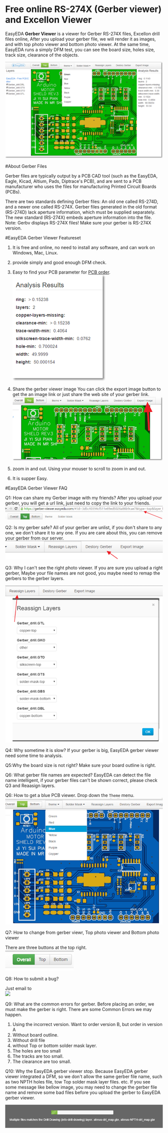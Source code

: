 
# Free online RS-274X (Gerber viewer) and Excellon  Viewer 
 
 EasyEDA **Gerber Viewer** is a viewer for Gerber RS-274X files, Excellon drill files online, 
 After you upload your gerber file, we will render it as images, and with top photo viewer and bottom photo viewer. At the same time, EasyEDA runs a simply DFM test, you can see the board size,   holes size, track size, clearance of the objects.

  ![](images/Gerber-viewer-screen.png) 



 #About Gerber Files

Gerber files are typically output by a PCB CAD tool (such as the EasyEDA, Eagle, Kicad, Altium, Pads, Diptrace's PCB), and are sent to a PCB manufacturer who uses the files for manufacturing Printed Circuit Boards (PCBs).

There are two standards defining Gerber files: An old one called RS-274D, and a newer one called RS-274X. Gerber files generated in the old format (RS-274D) lack aperture information, which must be supplied separately. The new standard (RS-274X) embeds aperture information into the file. Note: Gerbv displays RS-274X files! Make sure your gerber is RS-274X version.

#EasyEDA Gerber Viewer Featureset

1. It is free and online, no need to install any software, and can work on Windows, Mac, Linux.

2. provide simply and good enough DFM check.

3. Easy to find  your PCB parameter for [PCB order](https://easyeda.com/order).
     ![](images/Gerber-viewer-analysis-results.png)
  
4. Share the gerber viewer image
   You can click the export image button to get the an image link or just share the web site of your gerber link.  
  ![](images/ShareImage.png) 

5. zoom in and out.
   Using your mouser to scroll to zoom in and out.

6. It is supper Easy. 







#EasyEDA Gerber Viewer FAQ

Q1: How can share my Gerber image with my friends?
 After you upload your gerber, you will get a url link, just need to copy the link to your friends.  
![](images/gerber-sharelink.png) 


Q2: Is my gerber safe?
  All of your gerber are unlist, if you don't share to any one, we don't share it to any one. If you are care about this, you can remove your gerber from our server.  
  ![](images/Destory-Gerber.png) 

Q3: Why I can't see the right photo viewer.
   If you are sure you upload a right gerber, Maybe your file names are not good, you maybe need to remap the gerbers to the gerber layers.
 
![](images/ReassignGerberLayers.png)

Q4: Why sometime it is slow?
If your gerber is big, EasyEDA gerber viewer need some time to analysis.
  
Q5:Why the board size is not right?
   Make sure your board outline is right. 

Q6: What gerber file names are expected?
  EasyEDA can detect the file name intelligent, if your gerber files can't be shown correct, please check Q3 and Reaasign layers.

 
Q6: How to get a blue PCB viewer.
Drop down the `Theme` menu.  
![](images/Change-BLUE-GERBER-VIEWER.png) 

Q7: How to change from gerber viewr, Top photo viewer and Bottom photo viewer

  There are three buttons at the top right.  
![](images/gerber-viewer-top-bottom.png)

Q8: How to submit a bug?

 Just email to  
![](https://easyeda.com/Doc/Tutorial/images/support_email.png)


Q9: What are the common errors for gerber.
Before placing an order, we must make the gerber is right.
There are some Common Errors we may happen.
1. Using the incorrect version. Want to order version B, but order in version A 
2. Without board outline.
3. Without drill file
4. without Top or bottom solder mask layer.
5. The holes are too small
6. The tracks are too small.
7. The clearance are too small. 

Q10: Why the EasyEDA gerber viewer stop.
Because EasyEDA gerber viewer integrated a DFM, so we don't allow the same gerber file name, such as two NPTH holes file, tow Top solder mask layer files. etc. If you see some message like bellow image, you may need to change the gerber file name and remove some bad files before you upload the gerber to EasyEDA gerber viewer.

  ![](images/gerber-viewer-error.png) 


